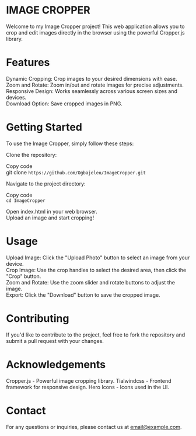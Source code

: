 # IMAGE CROPPER
Welcome to my Image Cropper project! This web application allows you to crop and edit images directly in the browser using the powerful Cropper.js library.

# Features
Dynamic Cropping: Crop images to your desired dimensions with ease. <br>
Zoom and Rotate: Zoom in/out and rotate images for precise adjustments. <br>
Responsive Design: Works seamlessly across various screen sizes and devices. <br>
Download Option: Save cropped images in PNG.

# Getting Started
To use the Image Cropper, simply follow these steps:

Clone the repository:

Copy code <br>
git clone `https://github.com/Ogbajeleo/ImageCropper.git`

Navigate to the project directory:

Copy code <br>
`cd ImageCropper`

Open index.html in your web browser. <br>
Upload an image and start cropping!

# Usage
Upload Image: Click the "Upload Photo" button to select an image from your device. <br>
Crop Image: Use the crop handles to select the desired area, then click the "Crop" button. <br>
Zoom and Rotate: Use the zoom slider and rotate buttons to adjust the image. <br>
Export: Click the "Download" button to save the cropped image.

# Contributing
If you'd like to contribute to the project, feel free to fork the repository and submit a pull request with your changes.

# Acknowledgements
Cropper.js - Powerful image cropping library.
Tialwindcss - Frontend framework for responsive design.
Hero Icons - Icons used in the UI.

# Contact
For any questions or inquiries, please contact us at email@example.com.